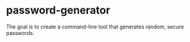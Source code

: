# password-generator

The goal is to create a command-line tool that generates random, secure passwords. 
